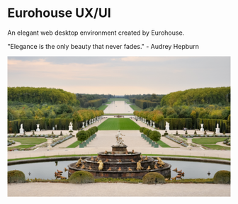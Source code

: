 # Eurohouse UX/UI

An elegant web desktop environment created by Eurohouse.

"Elegance is the only beauty that never fades." - Audrey Hepburn

![Collage](https://github.com/eurohouse/baron/blob/main/baron.000.13.png?raw=true)
